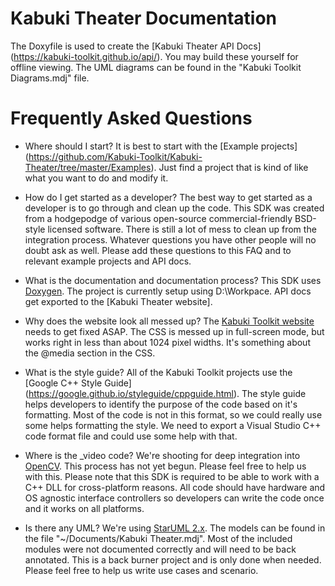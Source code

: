 # Kabuki Theater Documentation
The Doxyfile is used to create the [Kabuki Theater API Docs]
(https://kabuki-toolkit.github.io/api/). You may build these 
yourself for offline viewing. The UML diagrams can be found in the 
"Kabuki Toolkit Diagrams.mdj" file.

# Frequently Asked Questions

* Where should I start?
     It is best to start with the [Example projects]
     (https://github.com/Kabuki-Toolkit/Kabuki-Theater/tree/master/Examples).
     Just find a project that is kind of like what you want to do and modify it.

* How do I get started as a developer?
   The best way to get started as a developer is to go through and clean up the
   code. This SDK was created from a hodgepodge of various open-source
   commercial-friendly BSD-style licensed software. There is still a lot of mess
   to clean up from the integration process. Whatever questions you have other
   people will no doubt ask as well. Please add these questions to this FAQ and
   to relevant example projects and API docs.

* What is the documentation and documentation process?
    This SDK uses [Doxygen](http://www.stack.nl/~dimitri/doxygen/). The project
    is currently setup using D:\Workpace. API docs get exported to the [Kabuki
    Theater website].

* Why does the website look all messed up?
    The [Kabuki Toolkit website](https://kabuki-toolkit.github.io/) needs to get
    fixed ASAP. The CSS is messed up in full-screen mode, but works right in less
    than about 1024 pixel widths. It's something about the @media section in the
    CSS.

* What is the style guide?
    All of the Kabuki Toolkit projects use the [Google C++ Style Guide]
    (https://google.github.io/styleguide/cppguide.html). The style guide helps
    developers to identify the purpose of the code based on it's formatting.
    Most of the code is not in this format, so we could really use some helps
    formatting the style. We need to export a Visual Studio C++ code format file
    and could use some help with that.

* Where is the \_video code?
    We're shooting for deep integration into [OpenCV](opencv.org). This process
    has not yet begun. Please feel free to help us with this. Please note that
    this SDK is required to be able to work with a C++ DLL for cross-platform
    reasons. All code should have hardware and OS agnostic interface controllers
    so developers can write the code once and it works on all platforms.

* Is there any UML?
    We're using [StarUML 2.x](http://staruml.io/). The models can be found in
    the file "~/Documents/Kabuki Theater.mdj". Most of the included modules were
    not documented correctly and will need to be back annotated. This is a back
    burner project and is only done when needed. Please feel free to help us
    write use cases and scenario.
